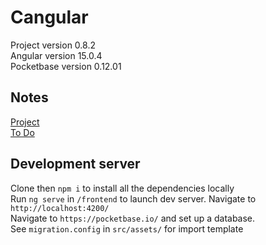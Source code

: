 # Cangular
Project version 0.8.2
<br>
Angular version 15.0.4
<br>
Pocketbase version 0.12.01

## Notes
[Project](https://denim-rocket-cf2.notion.site/86fcc21725c24c0fbdea5a1dde65af1d?v=eacbca05816c4bcb92408274456dfbc0)
<br>
[To Do](https://denim-rocket-cf2.notion.site/b698b5da6d00448c9a7ddac9fa1c4638?v=85060aef98f2458fa5621a2de2e1148e)

## Development server
Clone then `npm i` to install all the dependencies locally
<br>
Run `ng serve` in `/frontend` to launch dev server. Navigate to `http://localhost:4200/`
<br>
Navigate to `https://pocketbase.io/` and set up a database.
<br>
See `migration.config` in `src/assets/` for import template
